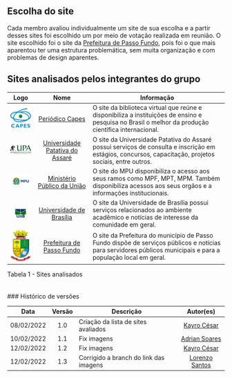 ## Escolha do site

 Cada membro avaliou individualmente um site de sua escolha e a partir desses sites foi escolhido um por meio de votação realizada em reunião. O site escolhido foi o site da [Prefeitura de Passo Fundo](http://www.pmpf.rs.gov.br/), pois foi o que mais aparentou ter uma estrutura problemática, sem muita organização e com  problemas de design aparentes.


## Sites analisados pelos integrantes do grupo

 |                          **Logo**                          |                      **Nome**                       | **Informação**                                                                                                                                                                                           |
 | :--------------------------------------------------------: | :-------------------------------------------------: | ------------------------------------------------------------------------------------------------------------------------------------------------------------------------------------------------------- |
 | ![image info](https://raw.githubusercontent.com/Interacao-Humano-Computador/2021.2-Prefeitura-de-Passo-Fundo/main/assets/img/logo-capes.png) |      [Periódico Capes](https://www-periodicos-capes-gov-br.ezl.periodicos.capes.gov.br/index.php)       |O site da biblioteca virtual que reúne e disponibiliza a instituições de ensino e pesquisa no Brasil o melhor da produção científica internacional.                                   |
 | ![image info](https://raw.githubusercontent.com/Interacao-Humano-Computador/2021.2-Prefeitura-de-Passo-Fundo/main/assets/img/logo-upa.png) |         [Universidade Patativa do Assaré](https://home.universidadepatativa.com.br/)         |O  site da  Universidade Patativa do Assaré possui serviços de consulta e inscrição em estágios, concursos, capacitação, projetos sociais, entre outros.
 |  ![image info](https://raw.githubusercontent.com/Interacao-Humano-Computador/2021.2-Prefeitura-de-Passo-Fundo/main/assets/img/logo-mpu.png)   | [Ministério Público da União](http://www.mpu.mp.br/) |  O site do MPU disponibiliza o acesso aos seus ramos como MPF, MPT, MPM. Também disponibiliza acessos aos seus orgãos e a informações institucionais.           |
 |  ![image info](https://raw.githubusercontent.com/Interacao-Humano-Computador/2021.2-Prefeitura-de-Passo-Fundo/main/assets/img/logo-unb.jpeg)  |  [Universidade de Brasília](https://www.unb.br/)   |  O site da Universidade de Brasília possui serviços relacionados ao ambiente acadêmico  e notícias de interesse da comunidade em geral.                                                        |
 |  ![image info](https://raw.githubusercontent.com/Interacao-Humano-Computador/2021.2-Prefeitura-de-Passo-Fundo/main/assets/img/logo-passo-fundo.png)  |  [Prefeitura de Passo Fundo](http://www.pmpf.rs.gov.br/)   | O site da Prefeitura do município de Passo Fundo dispõe de serviços públicos e notícias para servidores públicos municipais e para a população local em geral.                                                         |


<figcaption>Tabela 1 - Sites analisados </figcaption> 
<br>
<br>
### Histórico de versões

 | **Data**   | **Versão** | **Descrição**                            |                **Autor(es)**                 |
 | ---------- | :--------: | ---------------------------------------- | :------------------------------------------: |
 | 08/02/2022 |    1.0     | Criação da lista de sites avaliados            |        [Kayro César](github.com/kayrocesar)         |
 | 10/02/2022 |    1.1     | Fix imagens          |        [Adrian Soares](github.com/swamptg)         |
 | 12/02/2022 |    1.2    | Fix imagens          |        [Kayro César](github.com/kayrocesar)         |
  | 12/02/2022 |    1.3    | Corrigido a branch do link das imagens          |        [Lorenzo Santos](github.com/lorenzo7377)         |
 
 

